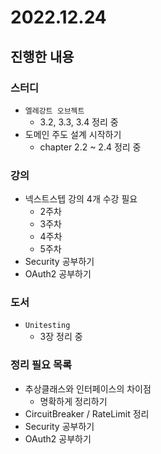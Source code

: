 # 2022.12.24

## 진행한 내용

### 스터디

- `엘레강트 오브젝트`
	- 3.2, 3.3, 3.4 정리 중
- 도메인 주도 설계 시작하기
	- chapter 2.2 ~ 2.4 정리 중

### 강의

- 넥스트스텝 강의 4개 수강 필요
	- 2주차
  - 3주차
  - 4주차
  - 5주차
- Security 공부하기
- OAuth2 공부하기

### 도서

- `Unitesting`
	- 3장 정리 중

### 정리 필요 목록

- 추상클래스와 인터페이스의 차이점
	- 명확하게 정리하기
- CircuitBreaker / RateLimit 정리
- Security 공부하기
- OAuth2 공부하기
